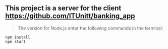 ## This project is a server for the client https://github.com/ITUnitt/banking_app

> The version for Node.js enter the following commands in the terminal:
```
npm install
npm start
```
